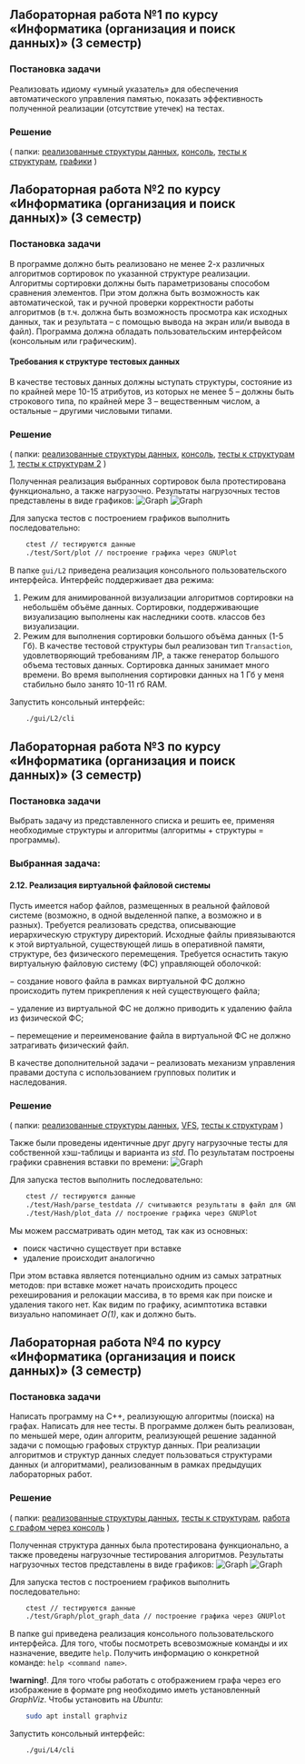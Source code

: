 ## Лабораторная работа №1 по курсу «Информатика (организация и поиск данных)» (3 семестр) 
### Постановка задачи

Реализовать идиому «умный указатель» для обеспечения автоматического управления памятью, показать эффективность полученной реализации (отсутствие утечек) на тестах. 

### Решение
( папки:
[реализованные структуры данных](include/SmartPtr), 
[консоль](gui/L1), [тесты к структурам](test/SmartPtr/),
[графики](script/L1_UNIQUEPTR.py)
 )

 ## Лабораторная работа №2 по курсу «Информатика (организация и поиск данных)» (3 семестр) 
### Постановка задачи

В программе должно быть реализовано не менее 2-х различных алгоритмов сортировок по указанной структуре реализации. Алгоритмы сортировки должны быть параметризованы способом сравнения элементов. При этом должна быть возможность как автоматической, так и ручной проверки корректности работы алгоритмов (в т.ч. должна быть возможность просмотра как исходных данных, так и результата – с помощью вывода на экран или/и вывода в файл). Программа должна обладать пользовательским интерфейсом (консольным или графическим).

#### Требования к структуре тестовых данных
В качестве тестовых данных должны ыступать структуры, состояние из по крайней мере 10-15 атрибутов, из которых не менее 5 – должны быть строкового типа, по крайней мере 3 – вещественным числом, а остальные – другими числовыми типами. 

### Решение
( папки:
[реализованные структуры данных](include/Sort/), 
[консоль](gui/L2), [тесты к структурам 1](test/SmartSequence), [тесты к структурам 2](test/Sort)
 )

Полученная реализация выбранных сортировок была протестирована функционально, а также нагрузочно. Результаты нагрузочных тестов представлены в виде графиков:
    ![Graph](img/GR1%20L2.png)
    ![Graph](img/GR2%20L2.png)

Для запуска тестов с построением графиков выполнить последовательно:
```bash
    ctest // тестируются данные
    ./test/Sort/plot // построение графика через GNUPlot
```

В папке `gui/L2` приведена реализация консольного пользовательского интерфейса. Интерфейс поддерживает два режима: 

1) Режим для анимированной визуализации алгоритмов сортировки на небольшём объёме данных. Сортировки, поддерживающие визуализацию выполнены как наследники соотв. классов без визуализации.
2) Режим для выполнения сортировки большого объёма данных (1-5 Гб). В качестве тестовой структуры был реализован тип `Transaction`, удовлетворяющий требованиям ЛР, а также генератор большого объема тестовых данных. Сортировка данных занимает много времени. Во время выполнения сортировки данных на 1 Гб у меня стабильно было занято 10-11 гб RAM.

Запустить консольный интерфейс:
```bash
    ./gui/L2/cli
```


## Лабораторная работа №3 по курсу «Информатика (организация и поиск данных)» (3 семестр)
### Постановка задачи
Выбрать задачу из представленного списка и решить ее, применяя необходимые структуры и алгоритмы (алгоритмы + структуры = программы).

### Выбранная задача: 
#### 2.12. Реализация виртуальной файловой системы
Пусть имеется набор файлов, размещенных в реальной файловой системе (возможно, в одной выделенной папке, а возможно и в разных). Требуется реализовать средства, описывающие иерархическую структуру директорий. Исходные файлы привязываются к этой виртуальной, существующей лишь в оперативной памяти, структуре, без физического перемещения. Требуется оснастить такую виртуальную файловую систему (ФС) управляющей оболочкой:

− создание нового файла в рамках виртуальной ФС должно происходить путем прикрепления к ней существующего файла;

− удаление из виртуальной ФС не должно приводить к удалению файла из физической ФС;

− перемещение и переименование файла в виртуальной ФС не должно затрагивать физический файл.

В качестве дополнительной задачи – реализовать механизм управления правами доступа с использованием групповых политик и наследования. 

### Решение
( папки:
[реализованные структуры данных](include/Associative),
[VFS](VFS), [тесты к структурам](test/Hash)
 )

Также были проведены идентичные друг другу нагрузочные тесты для собственной хэш-таблицы и варианта из _std_. По результатам построены графики сравнения вставки по времени:
    ![Graph](img/GR%20L3.png)

Для запуска тестов выполнить последовательно:

```bash
    ctest // тестируются данные 
    ./test/Hash/parse_testdata // считываются результаты в файл для GNUPlot
    ./test/Hash/plot_data // построение графика через GNUPlot
```

Мы можем рассматривать один метод, так как из основных:

- поиск частично существует при вставке
- удаление происходит аналогично

 При этом вставка является потенциально одним из самых затратных методов: при вставке может начать происходить процесс рехеширования и релокации массива, в то время как при поиске и удаления такого нет. Как видим по графику, асимптотика вставки визуально напоминает _О(1)_, как и должно быть.

## Лабораторная работа №4 по курсу «Информатика (организация и поиск данных)» (3 семестр)
### Постановка задачи
Написать программу на C++, реализующую алгоритмы (поиска) на графах. Написать для нее тесты. В программе должен быть реализован, по меньшей мере, один алгоритм, реализующей решение заданной задачи с помощью графовых структур данных. При реализации алгоритмов и структур данных следует пользоваться структурами данных (и алгоритмами), реализованным в рамках предыдущих лабораторных работ.
    

### Решение
( папки:
[реализованные структуры данных](include/Graph),
[тесты к структурам](test/Graph),
[работа с графом через консоль](gui/L4)
 )

Полученная структура данных была протестирована функционально, а также проведены нагрузочные тестирования алгоритмов. Результаты нагрузочных тестов представлены в виде графиков:
    ![Graph](img/GR1%20L4.png)
    ![Graph](img/GR2%20L4.png)

Для запуска тестов с построением графиков выполнить последовательно:
```bash
    ctest // тестируются данные
    ./test/Graph/plot_graph_data // построение графика через GNUPlot
```

В папке gui приведена реализация консольного пользовательского интерфейса. Для того, чтобы посмотреть всевозможные команды и их назначение, введите `help`. Получить информацию о конкретной команде: `help <command name>`.

__!warning!__. Для того чтобы работать с отображением графа через его изображение в формате png необходимо иметь установленный _GraphViz_. Чтобы установить на _Ubuntu_: 
```bash
    sudo apt install graphviz
```

Запустить консольный интерфейс: 
```bash
    ./gui/L4/cli
```